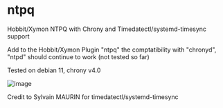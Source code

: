 # ntpq
Hobbit/Xymon NTPQ with Chrony and Timedatectl/systemd-timesync support

Add to the Hobbit/Xymon Plugin "ntpq" the comptatibility with "chronyd", "ntpd" should continue to work (not tested so far)

Tested on debian 11, chrony v4.0 


![image](https://user-images.githubusercontent.com/8841264/174496845-0e96330f-13a1-4e00-aa81-d1544ceaa891.png)

Credit to Sylvain MAURIN for timedatectl/systemd-timesync
